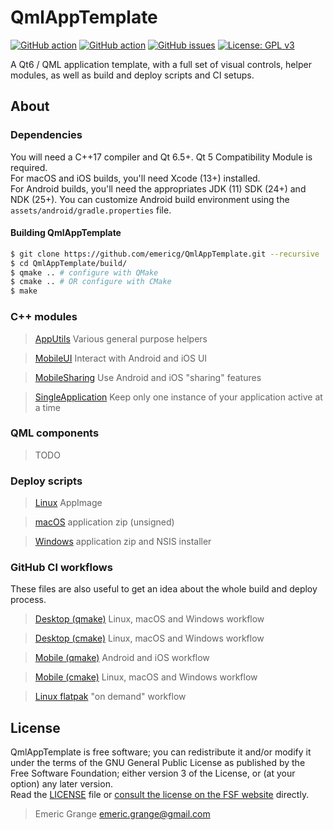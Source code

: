 # QmlAppTemplate

[![GitHub action](https://img.shields.io/github/actions/workflow/status/emericg/QmlAppTemplate/builds_desktop.yml?style=flat-square)](https://github.com/emericg/QmlAppTemplate/actions/workflows/builds_desktop.yml)
[![GitHub action](https://img.shields.io/github/actions/workflow/status/emericg/QmlAppTemplate/builds_mobile.yml?style=flat-square)](https://github.com/emericg/QmlAppTemplate/actions/workflows/builds_mobile.yml)
[![GitHub issues](https://img.shields.io/github/issues/emericg/QmlAppTemplate.svg?style=flat-square)](https://github.com/emericg/QmlAppTemplate/issues)
[![License: GPL v3](https://img.shields.io/badge/license-GPL%20v3-blue.svg?style=flat-square)](http://www.gnu.org/licenses/gpl-3.0)

A Qt6 / QML application template, with a full set of visual controls, helper modules, as well as build and deploy scripts and CI setups.

## About

### Dependencies

You will need a C++17 compiler and Qt 6.5+. Qt 5 Compatibility Module is required.  
For macOS and iOS builds, you'll need Xcode (13+) installed.  
For Android builds, you'll need the appropriates JDK (11) SDK (24+) and NDK (25+). You can customize Android build environment using the `assets/android/gradle.properties` file.  

#### Building QmlAppTemplate

```bash
$ git clone https://github.com/emericg/QmlAppTemplate.git --recursive
$ cd QmlAppTemplate/build/
$ qmake .. # configure with QMake
$ cmake .. # OR configure with CMake
$ make
```

### C++ modules

> [AppUtils](src/thirdparty/AppUtils/README.md) Various general purpose helpers

> [MobileUI](https://github.com/emericg/MobileUI) Interact with Android and iOS UI

> [MobileSharing](src/thirdparty/MobileSharing/README.md) Use Android and iOS "sharing" features

> [SingleApplication](src/thirdparty/SingleApplication/README.md) Keep only one instance of your application active at a time

### QML components

> TODO

### Deploy scripts

> [Linux](deploy_linux.sh) AppImage

> [macOS](deploy_macos.sh) application zip (unsigned)

> [Windows](deploy_windows.sh) application zip and NSIS installer

### GitHub CI workflows

These files are also useful to get an idea about the whole build and deploy process.

> [Desktop (qmake)](.github/workflows/builds_desktop.yml) Linux, macOS and Windows workflow

> [Desktop (cmake)](.github/workflows/builds_desktop_cmake.yml) Linux, macOS and Windows workflow

> [Mobile (qmake)](.github/workflows/builds_mobile.yml) Android and iOS workflow

> [Mobile (cmake)](.github/workflows/builds_mobile_cmake.yml) Linux, macOS and Windows workflow

> [Linux flatpak](.github/workflows/flatpak.yml) "on demand" workflow

## License

QmlAppTemplate is free software; you can redistribute it and/or modify it under the terms of the GNU General Public License as published by the Free Software Foundation; either version 3 of the License, or (at your option) any later version.  
Read the [LICENSE](LICENSE.md) file or [consult the license on the FSF website](https://www.gnu.org/licenses/gpl-3.0.txt) directly.

> Emeric Grange <emeric.grange@gmail.com>
